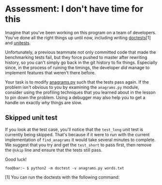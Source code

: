 # Assessment: I don't have time for this

Imagine that you've been working on this program on a team of developers. You've
done all the right things up until now, including writing [doctests]()[1] and
[unitests](tests/test_anagrams.py).

Unfortunately, a previous teammate not only committed code that made the
benchmarking tests fail, but they force pushed to master after rewriting
history, so you can't simply go back in the git history to fix things.
Especially since, in the process of ruining the timings, the developer _did_
manage to implement features that weren't there before.

Your task is to modify [anagrams.py](anagrams.py) such that the tests pass
again. If the problem isn't obvious to you by examining the `anagrams.py`
module, consider using the profiling techniques that you learned about in the
lesson to pin down the problem. Using a debugger may also help you to get a
handle on exactly _why_ things are slow.

## Skipped unit test
If you look at the test case, you'll notice that the `test_long` unit test is
currently being skipped. That's because if it were to run with the current
implementation of `find_anagrams` it would take several minutes to complete. We
suggest that you try and get the `test_short` to pass first, then remove the
`@skip` line and ensure that the tests still pass.

Good luck!


```console
foo@bar:~ $ python2 -m doctest -v anagrams.py words.txt 
```

[1] You can run the doctests with the following command:
